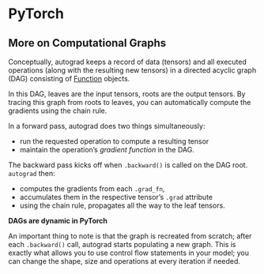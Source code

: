 # PyTorch

More on Computational Graphs
----------------------------
Conceptually, autograd keeps a record of data (tensors) and all executed
operations (along with the resulting new tensors) in a directed acyclic
graph (DAG) consisting of [Function](https://pytorch.org/docs/stable/autograd.html#torch.autograd.Function) objects.

In this DAG, leaves are the input tensors, roots are the output
tensors. By tracing this graph from roots to leaves, you can
automatically compute the gradients using the chain rule.

In a forward pass, autograd does two things simultaneously:

- run the requested operation to compute a resulting tensor
- maintain the operation’s *gradient function* in the DAG.

The backward pass kicks off when `.backward()` is called on the DAG
root. `autograd` then:

- computes the gradients from each `.grad_fn`,
- accumulates them in the respective tensor’s `.grad` attribute
- using the chain rule, propagates all the way to the leaf tensors.

**DAGs are dynamic in PyTorch**

  An important thing to note is that the graph is recreated from scratch; after each
  `.backward()` call, autograd starts populating a new graph. This is
  exactly what allows you to use control flow statements in your model;
  you can change the shape, size and operations at every iteration if
  needed.

